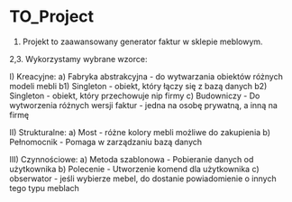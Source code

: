 # TO_Project

1. Projekt to zaawansowany generator faktur w sklepie meblowym. 

2,3. Wykorzystamy wybrane wzorce:

I) Kreacyjne:
  a) Fabryka abstrakcyjna - do wytwarzania obiektów różnych modeli mebli
  b1) Singleton - obiekt, który łączy się z bazą danych
  b2) Singleton - obiekt, który przechowuje nip firmy
  c) Budowniczy - Do wytworzenia różnych wersji faktur - jedna na osobę prywatną, a inną na firmę

II) Strukturalne:
  a) Most - różne kolory mebli możliwe do zakupienia
  b) Pełnomocnik - Pomaga w zarządzaniu bazą danych
  
III) Czynnościowe:
  a) Metoda szablonowa - Pobieranie danych od użytkownika
  b) Polecenie - Utworzenie komend dla użytkownika
  c) obserwator - jeśli wybierze mebel, do dostanie powiadomienie o innych tego typu meblach

